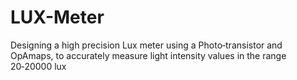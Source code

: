 # LUX-Meter

Designing a high precision Lux meter using a Photo‑transistor and OpAmaps, to accurately measure light intensity values in the range 20‑20000 lux
